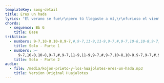 ```yaml
---
templateKey: song-detail
title: Eres un hada
lyrics: "El verano se fue\r\npero tú llegaste a mí,\r\nfurioso el viento del norte\r\nruge helando todo,\r\nmas a mí no me importa\r\nteniéndote a mi lado,\r\ntu dulce y cálido aliento\r\nprotege mi reposo.\r\nAunque el bosque esté desnudo\r\ny los pájaros no canten,\r\n(Pues algún pajarraco ya canta).\r\naunque el día sea más corto\r\ny los campos estén blancos,\r\ndesde el momento en que te vi\r\npara mí ya es primavera,\r\nmi corazón se ha desbocado\r\ny eres tú la que me altera.\r\nEres un hada, eres un duende,\r\neres la diosa de las flores.\r\nHas disipado todas mis brumas,\r\nllenas mi vida de mil colores.\r\n-Sí, mis cuates, así era aquella chava que conocí en la floristería.\r\n-¿Era cálida? ¿Era cálida?\r\n-¿Cálida? Era pura catalítica.\r\n-Ajuya.\r\n-Éntrale, torpón, éntrale"
chords:
  - sequence: Bb G
    title: Base
trikitixa:
  - numbers: 9-7,10-8,10-8,9-7,#,9-7,11-9,11-9,9-7,#,9-7,10-8,10-8,9-7,9-7,#,9-7,10-8,10-8,9-7,#,9-7,11-9,11-9,9-7,#,9-7,10-8,10-8,9-7,+9-+7,#,+9-+7,+10-+8,+10-+8,+9-+7,#,+9-+7,+11-+9,+11-+9,+9-+7,#,+9-+7,+10-+8,+10-+8,+9-+7,+9-+7,#,+9-+7,+10-+8,+10-+8,+9-+7,#,+9-+7,+11-+9,+11-+9,+9-+7,#,+9-+7,+10-+8,+10-+8,+9-+7,+9-+7,#,+8-+3,+7-+5,+7-+5,+10-+8,+10-+8,+9-+7,+9-+7,11-9,11-9,+11-+9,11-9,+9-+7,+10-+8
    title: Solo - Parte 1
  - numbers: >-
      9-7,10-8,10-8,9-7,#,9-7,11-9,11-9,9-7,#,9-7,10-8,10-8,9-7,9-7,#,9-7,10-8,10-8,9-7,#,9-7,11-9,11-9,9-7,#,9-7,10-8,10-8,9-7,+9-+7,#,+9-+7,+10-+8,+10-+8,+9-+7,#,+9-+7,+11-+9,+11-+9,+9-+7,#,+9-+7,+10-+8,+10-+8,+9-+7,+9-+7,#,+9-+7,+10-+8,+10-+8,+9-+7,#,+9-+7,+11-+9,+11-+9,+9-+7,#,+9-+7,+10-+8,+10-+8,+9-+7,+9-+7,#,+8-+3,+7-+5,+7-+5,+10-+8,#,+8-+3,+7-+5,+7-+5,+10-+8,#,+8-+3,+7-+5,+7-+5,+10-+8,+10-+8,+9-+7,11-9
    title: Solo - Parte 2
audio:
  - file: /media/kojon-prieto-y-los-huajolotes-eres-un-hada.mp3
    title: Version Original Huajalotes
---
```


